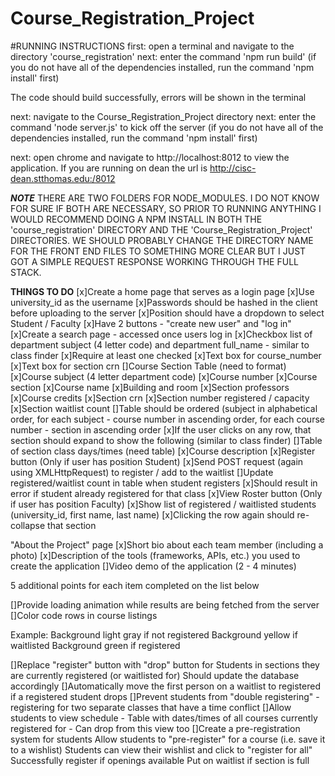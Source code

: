 # Course_Registration_Project

#RUNNING INSTRUCTIONS
first: open a terminal and navigate to the directory 'course_registration'
next: enter the command 'npm run build' (if you do not have all of the dependencies installed,
        run the command 'npm install' first)

The code should build successfully, errors will be shown in the terminal

next: navigate to the Course_Registration_Project directory
next: enter the command 'node server.js' to kick off the server (if you do not have all of the dependencies installed, run the command 'npm install' first)

next: open chrome and navigate to http://localhost:8012 to view the application. If you are running on dean the url is http://cisc-dean.stthomas.edu:/8012

***NOTE***
    THERE ARE TWO FOLDERS FOR NODE_MODULES. I DO NOT KNOW FOR SURE IF BOTH ARE NECESSARY, SO PRIOR TO RUNNING ANYTHING I WOULD RECOMMEND DOING A NPM INSTALL IN BOTH THE 'course_registration' DIRECTORY AND THE 'Course_Registration_Project' DIRECTORIES. WE SHOULD PROBABLY CHANGE THE DIRECTORY NAME FOR THE FRONT END FILES TO SOMETHING MORE CLEAR BUT I JUST GOT A SIMPLE REQUEST RESPONSE WORKING THROUGH THE FULL STACK.

**THINGS TO DO**
[x]Create a home page that serves as a login page
[x]Use university_id as the username
[x]Passwords should be hashed in the client before uploading to the server
[x]Position should have a dropdown to select Student / Faculty
[x]Have 2 buttons - "create new user" and "log in"
[x]Create a search page - accessed once users log in
[x]Checkbox list of department subject (4 letter code) and department full_name - similar to class finder
[x]Require at least one checked
[x]Text box for course_number
[x]Text box for section crn
[]Course Section Table (need to format)
[x]Course subject (4 letter department code)
[x]Course number
[x]Course section
[x]Course name
[x]Building and room
[x]Section professors
[x]Course credits
[x]Section crn
[x]Section number registered / capacity
[x]Section waitlist count
[]Table should be ordered (subject in alphabetical order, for each subject - course number in ascending order, for each course number - section in ascending order
[x]If the user clicks on any row, that section should expand to show the following (similar to class finder)
[]Table of section class days/times (need table)
[x]Course description
[x]Register button (Only if user has position Student)
[x]Send POST request (again using XMLHttpRequest) to register / add to the waitlist
[]Update registered/waitlist count in table when student registers
[x]Should result in error if student already registered for that class
[x]View Roster button (Only if user has position Faculty)
[x]Show list of registered / waitlisted students (university_id, first name, last name)
[x]Clicking the row again should re-collapse that section

"About the Project" page
[x]Short bio about each team member (including a photo)
[x]Description of the tools (frameworks, APIs, etc.) you used to create the application
[]Video demo of the application (2 - 4 minutes)

5 additional points for each item completed on the list below

[]Provide loading animation while results are being fetched from the server
[]Color code rows in course listings

Example: 
Background light gray if not registered
Background yellow if waitlisted
Background green if registered

[]Replace "register" button with "drop" button for Students in sections they are currently registered (or waitlisted for) Should update the database accordingly
[]Automatically move the first person on a waitlist to registered if a registered student drops
[]Prevent students from "double registering" - registering for two separate classes that have a time conflict
[]Allow students to view schedule - Table with dates/times of all courses currently registered for - Can drop from this view too
[]Create a pre-registration system for students
Allow students to "pre-register" for a course (i.e. save it to a wishlist)
Students can view their wishlist and click to "register for all"
Successfully register if openings available
Put on waitlist if section is full

